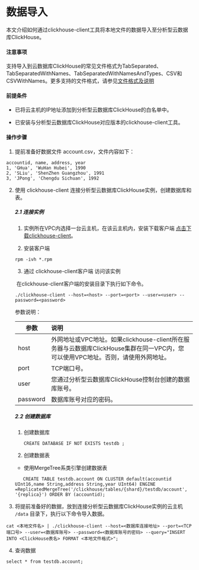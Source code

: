 # 数据导入

本文介绍如何通过clickhouse-client工具将本地文件的数据导入至分析型云数据库ClickHouse。

#### 注意事项

支持导入到云数据库ClickHouse的常见文件格式为TabSeparated、TabSeparatedWithNames、TabSeparatedWithNamesAndTypes、CSV和CSVWithNames。更多支持的文件格式，请参见[文件格式及说明](https://clickhouse.com/docs/zh/interfaces/formats/?spm=a2c4g.11186623.0.0.522ad0d8vz9llf#tabseparated)

#### 前提条件

- 已将云主机的IP地址添加到分析型云数据库ClickHouse的白名单中。

- 已安装与分析型云数据库ClickHouse对应版本的clickhouse-client工具。

  

#### 操作步骤

1. 提前准备好数据文件 account.csv，文件内容如下：

```
accountid, name, address, year
1, 'GHua', 'WuHan Hubei', 1990
2, 'SLiu', 'ShenZhen Guangzhou', 1991
3, 'JPong', 'Chengdu Sichuan', 1992
```

2. 使用 clickhouse-client 连接分析型云数据库ClickHouse实例，创建数据库和表。

   ##### 2.1 连接实例

   1. 实例所在VPC内选择一台云主机，在该云主机内，安装下载客户端 [点击下载clickhouse-client](https://repo.yandex.ru/clickhouse/rpm/stable/x86_64/)。

   2. 安装客户端

   ```
   rpm -ivh *.rpm
   ```

   3. 通过 clickhouse-client客户端 访问该实例

   ​        在clickhouse-client客户端的安装目录下执行如下命令。

   ```
   ./clickhouse-client --host=<host> --port=<port> --user=<user> --password=<password>
   ```

   参数说明：

   | 参数     | 说明                                                         |
   | -------- | :----------------------------------------------------------- |
   | host     | 外网地址或VPC地址。如果clickhouse-client所在服务器与云数据库ClickHouse集群在同一VPC内，您可以使用VPC地址。否则，请使用外网地址。 |
   | port     | TCP端口号。                                                  |
   | user     | 您通过分析型云数据库ClickHouse控制台创建的数据库账号。       |
   | password | 数据库账号对应的密码。                                       |

   

   #####      2.2 创建数据库

   1. 创建数据库

      ```
      CREATE DATABASE IF NOT EXISTS testdb ;
      ```

   2. 创建数据表

   - 使用MergeTree系类引擎创建数据表

   ```
      CREATE TABLE testdb.account ON CLUSTER default(accountid UInt16,name String,address String,year UInt64) ENGINE =ReplicatedMergeTree('/clickhouse/tables/{shard}/testdb/account', '{replica}') ORDER BY (accountid);
   ```

   

3. 将提前准备好的数据，放到连接分析型云数据库ClickHouse实例的云主机 `/data` 目录下，执行以下命令导入数据。

```
cat <本地文件名> | ./clickhouse-client --host=<数据库连接地址> --port=<TCP端口号> --user=<数据库账号> --password=<数据库账号的密码> --query="INSERT INTO <ClickHouse表名> FORMAT <本地文件格式>";
```

4. 查询数据

```
select * from testdb.account;
```

